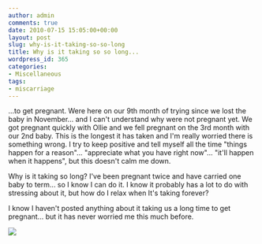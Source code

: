 ```yaml
---
author: admin
comments: true
date: 2010-07-15 15:05:00+00:00
layout: post
slug: why-is-it-taking-so-so-long
title: Why is it taking so so long...
wordpress_id: 365
categories:
- Miscellaneous
tags:
- miscarriage
---
```


...to get pregnant.  Were here on our 9th month of trying since we lost the baby in November... and I can't understand why were not pregnant yet.  We got pregnant quickly with Ollie and we fell pregnant on the 3rd month with our 2nd baby.  This is the longest it has taken and I'm really worried there is something wrong.  I try to keep positive and tell myself all the time "things happen for a reason"... "appreciate what you have right now"... "it'll happen when it happens", but this doesn't calm me down.  
  
Why is it taking so long?  I've been pregnant twice and have carried one baby to term... so I know I can do it.  I know it probably has a lot to do with stressing about it, but how do I relax when It's taking forever?  
  
I know I haven't posted anything about it taking us a long time to get pregnant... but it has never worried me this much before.

![](https://blogger.googleusercontent.com/tracker/251139911615938991-3369775071886248941?l=www.outmumbered.com)
